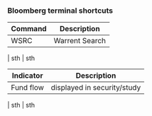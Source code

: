 ### Bloomberg terminal shortcuts



Command|Description
--|--
WSRC | Warrent Search
|
sth | sth

Indicator|Description
--|--
Fund flow | displayed in security/study
|
sth | sth
